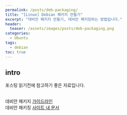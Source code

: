 ```yaml
---
permalink: /posts/deb-packaging/
title: "[Linux] Debian 패키지 만들기"
excerpt: "데비안 패키지 만들기, 데비안 패키징하는 방법입니다."
header:
  teaser: /assets/images/posts/deb-packaging.png
categories:
  - Ubuntu
tags:
  - debian
toc: true
---
```


## intro

포스팅 읽기전에 참고하기 좋은 자료입니다.<br><br>

데비안 패키지 [가이드라인](https://www.debian.org/doc/manuals/debmake-doc/)<br>
데비안 패키징 [사이트 내 문서](/documents/linux/deb-packaging/)<br>
